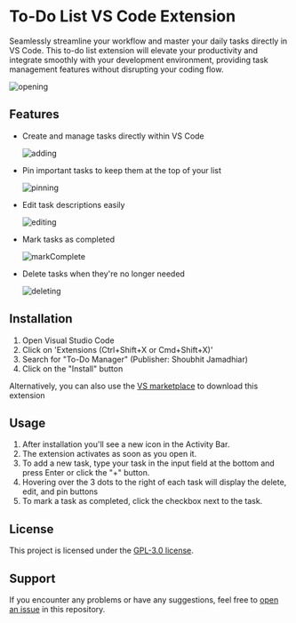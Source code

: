 # To-Do List VS Code Extension

Seamlessly streamline your workflow and master your daily tasks directly in VS Code. This to-do list extension will elevate your productivity and integrate smoothly with your development environment, providing task management features without disrupting your coding flow.

![opening](https://github.com/Shobthebob/To-Do-List-Extension-VS-Code/assets/77617762/d43883e0-bcd1-421d-ac93-7e96d226d9e1)

## Features

- Create and manage tasks directly within VS Code

  ![adding](https://github.com/Shobthebob/To-Do-List-Extension-VS-Code/assets/77617762/1f8457b2-4f10-4b2f-bb83-7439d9d87f4d)

- Pin important tasks to keep them at the top of your list

  ![pinning](https://github.com/Shobthebob/To-Do-List-Extension-VS-Code/assets/77617762/c451db3d-3579-46d2-9395-8017cf314962)

- Edit task descriptions easily

  ![editing](https://github.com/Shobthebob/To-Do-List-Extension-VS-Code/assets/77617762/fe2286a2-20fc-44a9-bbd6-8ea636abe285)

- Mark tasks as completed

  ![markComplete](https://github.com/Shobthebob/To-Do-List-Extension-VS-Code/assets/77617762/cc8b908e-5e27-431c-88aa-164d9ec27f9c)

- Delete tasks when they're no longer needed

  ![deleting](https://github.com/Shobthebob/To-Do-List-Extension-VS-Code/assets/77617762/54266584-8f93-4fc0-b8b5-216c832fc71d)

<!-- - Persistent storage of tasks between VS Code sessions -->

## Installation

1. Open Visual Studio Code
2. Click on 'Extensions (Ctrl+Shift+X or Cmd+Shift+X)'
3. Search for "To-Do Manager" (Publisher: Shoubhit Jamadhiar)
4. Click on the "Install" button

Alternatively, you can also use the [VS marketplace](https://marketplace.visualstudio.com/items?itemName=ShoubhitJamadhiar.to-do-manager) to download this extension

## Usage

1. After installation you'll see a new icon in the Activity Bar.
2. The extension activates as soon as you open it.
3. To add a new task, type your task in the input field at the bottom and press Enter or click the "+" button.
4. Hovering over the 3 dots to the right of each task will display the delete, edit, and pin buttons
5. To mark a task as completed, click the checkbox next to the task.  

## License

This project is licensed under the [GPL-3.0 license](https://github.com/Shobthebob/To-Do-List-Extension-VS-Code/blob/main/LICENSE).

## Support

If you encounter any problems or have any suggestions, feel free to [open an issue](https://github.com/Shobthebob/To-Do-List-Extension-VS-Code/issues) in this repository.